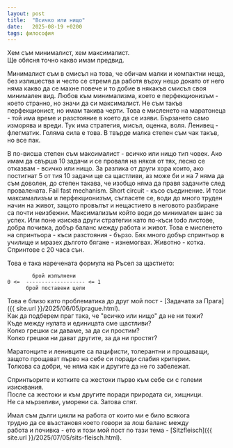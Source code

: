 ```yaml
---
layout: post
title:  "Всичко или нищо"
date:   2025-08-19 +0200
tags: философия
---
```

Хем съм минималист, хем максималист.  
Ще обясня точно какво имам предвид.

Минималист съм в смисъл на това, че обичам малки и компактни неща,
без излишества и често се стремя да работя върху нещо докато от него
няма какво да се махне повече и то добие в някакъв смисъл своя минимален вид. 
Любов към минимализма, коeто е перфекционизъм - което странно, 
но значи да си максималист. Не съм такъв перфекционист, 
но имам такива черти. Това е мисленето на маратонеца -
той има време и разстояние в което да се изяви. Бързането
само изморява и вреди. Тук има стратегия, мисъл, оценка, воля. 
Ленивец - флегматик. Голяма сила е това. 
В твърде малка степен съм чак такъв, но все пак.

В по-висша степен съм максималист - всичко или нищо тип човек.
Ако имам да свърша 10 задачи и се проваля на някоя от тях,
лесно се отказвам - всичко или нищо. За разлика от други хора
които, ако постигнат 5 от тия 10 задачи ще са щастливи,
aз може би и на 7 няма да съм доволен, до степен такава,
че изобщо няма да правя задачите след провалената. Fail fast mechanism.
Short circuit - късо съединение. И този максимализъм и перфекционизъм,
съгласете се, води до много труден начин на живот, защото
провълът и нещастието в неговото разбиране са почти неизбежни.
Максимализъм който води до минимален шанс за успех.
Или поне изисква други стратегии като по-къси todo листове,
добра почивка, добър баланс между работа и живот.
Това е мисленето на спринтьора - къси разстояния - бързо.
Бях много добър спринтьор в училище и мразех дългото бягане - изнемогвах. 
Животно - котка. Спринтове с 20 часа сън.

Това е така наречената формула на Ръсел за щастието:
```
        брой изпълнени  
0 <=  ------------------- <= 1
      брой поставени цели
```

Това е близо като проблематика до друг мой пост - [Задачата за Прага]({{ site.url }}/2025/06/05/prague.html).  
Как да подберем праг така, че "всичко или нищо" да не ни тежи?  
Къде между нулата и единицата сме щастливи?    
Колко грешки си даваме, за да си простим?  
Колко грешки ни дават другите, за да ни простят?

Маратонците и ленивците са пацифисти, толерантни и прощаващи,   
защото прощават първо на себе си поради слабия критерии.  
Толкова са добри, че няма как и другите да не го забележат.

Спринтьорите и котките са жестоки първо към себе си с големи изисквания.  
После са жестоки и към другите поради природата си, хищници.  
Не са мързеливи, уморени са. Затова спят.    

Имал съм дълги цикли на работа от които ми е било всякога   
трудно да се възстановя което говори за лош баланс между   
работа и почивка - ето и този мой пост по тази тема - [Sitzfleisch]({{ site.url }}/2025/07/05/sits-fleisch.html).





